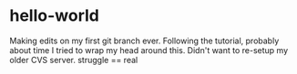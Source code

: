 # hello-world

Making edits on my first git branch ever. Following the tutorial, probably about time I tried to wrap my head around this. Didn't want to re-setup my older CVS server. struggle == real
